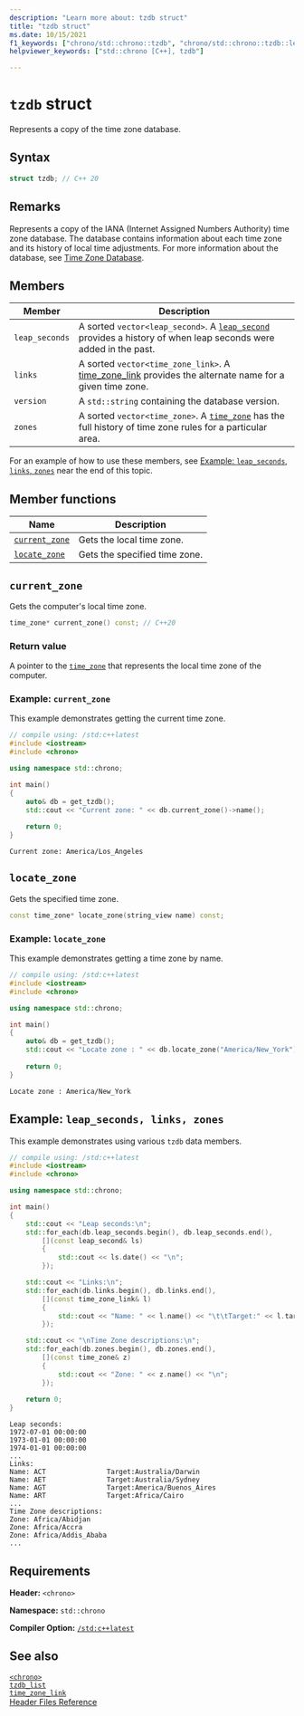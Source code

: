 ```yaml
---
description: "Learn more about: tzdb struct"
title: "tzdb struct"
ms.date: 10/15/2021
f1_keywords: ["chrono/std::chrono::tzdb", "chrono/std::chrono::tzdb::leap_seconds", "chrono/std::chrono::tzdb::links", "chrono/std::chrono::tzdb::version", "chrono/std::chrono::tzdb::zones"]
helpviewer_keywords: ["std::chrono [C++], tzdb"]

---
```

# `tzdb` struct

Represents a copy of the time zone database.

## Syntax

```cpp
struct tzdb; // C++ 20
```

## Remarks

Represents a copy of the IANA (Internet Assigned Numbers Authority) time zone database. The database contains information about each time zone and its history of local time adjustments. For more information about the database, see [Time Zone Database](https://data.iana.org/time-zones/tz-link.html).

## Members

|Member|Description|
|---------|-------------|
|`leap_seconds`| A sorted `vector<leap_second>`. A [`leap_second`](leap-second-class.md) provides a history of when leap seconds were added in the past. |
|`links`| A sorted `vector<time_zone_link>`. A [time_zone_link](time-zone-link-class.md) provides the alternate name for a given time zone. |
|`version`| A `std::string` containing the database version. |
|`zones`| A sorted `vector<time_zone>`. A [`time_zone`](time-zone-class.md) has the full history of time zone rules for a particular area. |

For an example of how to use these members, see [Example: `leap_seconds`, `links`, `zones`](#example-leap_seconds-links-zones) near the end of this topic.

## Member functions

|Name|Description|
|------|------|
| [`current_zone`](#currentzone) | Gets the local time zone. |
| [`locate_zone`](#locatezone) | Gets the specified time zone. |

## <a name="currentzone"></a> `current_zone`

Gets the computer's local time zone.

```cpp
time_zone* current_zone() const; // C++20
```

### Return value

A pointer to the [`time_zone`](time-zone-class.md) that represents the local time zone of the computer.

### Example: `current_zone`

This example demonstrates getting the current time zone.

```cpp
// compile using: /std:c++latest
#include <iostream>
#include <chrono>

using namespace std::chrono;

int main()
{
    auto& db = get_tzdb();
    std::cout << "Current zone: " << db.current_zone()->name();
    
    return 0;
}
```

```output
Current zone: America/Los_Angeles
```

## <a name="locatezone"></a> `locate_zone`

Gets the specified time zone.

```cpp
const time_zone* locate_zone(string_view name) const;
```

### Example: `locate_zone`

This example demonstrates getting a time zone by name.

```cpp
// compile using: /std:c++latest
#include <iostream>
#include <chrono>

using namespace std::chrono;

int main()
{
    auto& db = get_tzdb();
    std::cout << "Locate zone : " << db.locate_zone("America/New_York")->name() << "\n";
    
    return 0;
}
```

```output
Locate zone : America/New_York
```

## Example: `leap_seconds, links, zones`

This example demonstrates using various `tzdb` data members.

```cpp
// compile using: /std:c++latest
#include <iostream>
#include <chrono>

using namespace std::chrono;

int main()
{
    std::cout << "Leap seconds:\n";
    std::for_each(db.leap_seconds.begin(), db.leap_seconds.end(),
        [](const leap_second& ls)
        {
            std::cout << ls.date() << "\n";
        });

    std::cout << "Links:\n";
    std::for_each(db.links.begin(), db.links.end(),
        [](const time_zone_link& l)
        {
            std::cout << "Name: " << l.name() << "\t\tTarget:" << l.target() << '\n';
        });

    std::cout << "\nTime Zone descriptions:\n";
    std::for_each(db.zones.begin(), db.zones.end(),
        [](const time_zone& z)
        {
            std::cout << "Zone: " << z.name() << "\n";
        });
    
    return 0;
}
```

```output
Leap seconds:
1972-07-01 00:00:00
1973-01-01 00:00:00
1974-01-01 00:00:00
...
Links:
Name: ACT               Target:Australia/Darwin
Name: AET               Target:Australia/Sydney
Name: AGT               Target:America/Buenos_Aires
Name: ART               Target:Africa/Cairo
...
Time Zone descriptions:
Zone: Africa/Abidjan
Zone: Africa/Accra
Zone: Africa/Addis_Ababa
...
```

## Requirements

**Header:** `<chrono>`

**Namespace:** `std::chrono`

**Compiler Option:** [`/std:c++latest`](../build/reference/std-specify-language-standard-version.md)

## See also

[`<chrono>`](chrono.md)\
[`tzdb_list`](tzdb-list-class.md)\
[`time_zone_link`](time-zone-link-class.md)\
[Header Files Reference](cpp-standard-library-header-files.md)